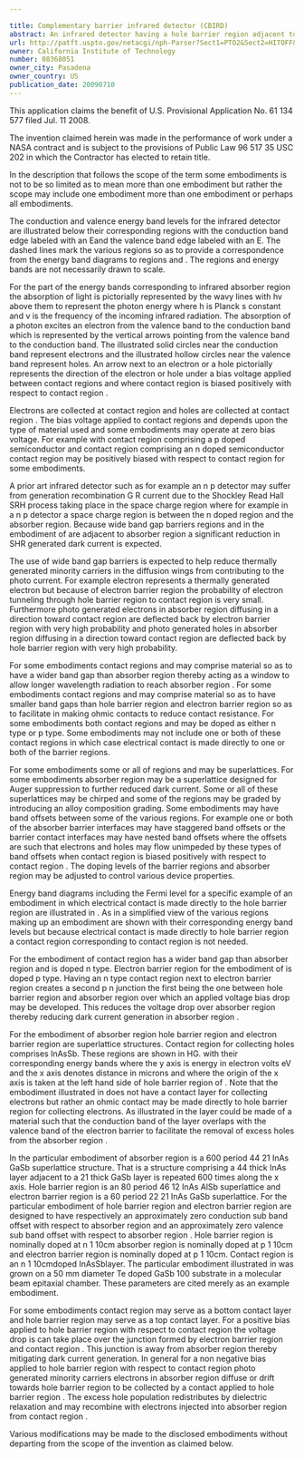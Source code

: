 ```yaml
---

title: Complementary barrier infrared detector (CBIRD)
abstract: An infrared detector having a hole barrier region adjacent to one side of an absorber region, an electron barrier region adjacent to the other side of the absorber region, and a semiconductor adjacent to the electron barrier.
url: http://patft.uspto.gov/netacgi/nph-Parser?Sect1=PTO2&Sect2=HITOFF&p=1&u=%2Fnetahtml%2FPTO%2Fsearch-adv.htm&r=1&f=G&l=50&d=PALL&S1=08368051&OS=08368051&RS=08368051
owner: California Institute of Technology
number: 08368051
owner_city: Pasadena
owner_country: US
publication_date: 20090710
---
```

This application claims the benefit of U.S. Provisional Application No. 61 134 577 filed Jul. 11 2008.

The invention claimed herein was made in the performance of work under a NASA contract and is subject to the provisions of Public Law 96 517 35 USC 202 in which the Contractor has elected to retain title.

In the description that follows the scope of the term some embodiments is not to be so limited as to mean more than one embodiment but rather the scope may include one embodiment more than one embodiment or perhaps all embodiments.

The conduction and valence energy band levels for the infrared detector are illustrated below their corresponding regions with the conduction band edge labeled with an Eand the valence band edge labeled with an E. The dashed lines mark the various regions so as to provide a correspondence from the energy band diagrams to regions and . The regions and energy bands are not necessarily drawn to scale.

For the part of the energy bands corresponding to infrared absorber region the absorption of light is pictorially represented by the wavy lines with hv above them to represent the photon energy where h is Planck s constant and v is the frequency of the incoming infrared radiation. The absorption of a photon excites an electron from the valence band to the conduction band which is represented by the vertical arrows pointing from the valence band to the conduction band. The illustrated solid circles near the conduction band represent electrons and the illustrated hollow circles near the valence band represent holes. An arrow next to an electron or a hole pictorially represents the direction of the electron or hole under a bias voltage applied between contact regions and where contact region is biased positively with respect to contact region .

Electrons are collected at contact region and holes are collected at contact region . The bias voltage applied to contact regions and depends upon the type of material used and some embodiments may operate at zero bias voltage. For example with contact region comprising a p doped semiconductor and contact region comprising an n doped semiconductor contact region may be positively biased with respect to contact region for some embodiments.

A prior art infrared detector such as for example an n p detector may suffer from generation recombination G R current due to the Shockley Read Hall SRH process taking place in the space charge region where for example in a n p detector a space charge region is between the n doped region and the absorber region. Because wide band gap barriers regions and in the embodiment of are adjacent to absorber region a significant reduction in SHR generated dark current is expected.

The use of wide band gap barriers is expected to help reduce thermally generated minority carriers in the diffusion wings from contributing to the photo current. For example electron represents a thermally generated electron but because of electron barrier region the probability of electron tunneling through hole barrier region to contact region is very small. Furthermore photo generated electrons in absorber region diffusing in a direction toward contact region are deflected back by electron barrier region with very high probability and photo generated holes in absorber region diffusing in a direction toward contact region are deflected back by hole barrier region with very high probability.

For some embodiments contact regions and may comprise material so as to have a wider band gap than absorber region thereby acting as a window to allow longer wavelength radiation to reach absorber region . For some embodiments contact regions and may comprise material so as to have smaller band gaps than hole barrier region and electron barrier region so as to facilitate in making ohmic contacts to reduce contact resistance. For some embodiments both contact regions and may be doped as either n type or p type. Some embodiments may not include one or both of these contact regions in which case electrical contact is made directly to one or both of the barrier regions.

For some embodiments some or all of regions and may be superlattices. For some embodiments absorber region may be a superlattice designed for Auger suppression to further reduced dark current. Some or all of these superlattices may be chirped and some of the regions may be graded by introducing an alloy composition grading. Some embodiments may have band offsets between some of the various regions. For example one or both of the absorber barrier interfaces may have staggered band offsets or the barrier contact interfaces may have nested band offsets where the offsets are such that electrons and holes may flow unimpeded by these types of band offsets when contact region is biased positively with respect to contact region . The doping levels of the barrier regions and absorber region may be adjusted to control various device properties.

Energy band diagrams including the Fermi level for a specific example of an embodiment in which electrical contact is made directly to the hole barrier region are illustrated in . As in a simplified view of the various regions making up an embodiment are shown with their corresponding energy band levels but because electrical contact is made directly to hole barrier region a contact region corresponding to contact region is not needed.

For the embodiment of contact region has a wider band gap than absorber region and is doped n type. Electron barrier region for the embodiment of is doped p type. Having an n type contact region next to electron barrier region creates a second p n junction the first being the one between hole barrier region and absorber region over which an applied voltage bias drop may be developed. This reduces the voltage drop over absorber region thereby reducing dark current generation in absorber region .

For the embodiment of absorber region hole barrier region and electron barrier region are superlattice structures. Contact region for collecting holes comprises InAsSb. These regions are shown in HG. with their corresponding energy bands where the y axis is energy in electron volts eV and the x axis denotes distance in microns and where the origin of the x axis is taken at the left hand side of hole barrier region of . Note that the embodiment illustrated in does not have a contact layer for collecting electrons but rather an ohmic contact may be made directly to hole barrier region for collecting electrons. As illustrated in the layer could be made of a material such that the conduction band of the layer overlaps with the valence band of the electron barrier to facilitate the removal of excess holes from the absorber region .

In the particular embodiment of absorber region is a 600 period 44 21 InAs GaSb superlattice structure. That is a structure comprising a 44 thick InAs layer adjacent to a 21 thick GaSb layer is repeated 600 times along the x axis. Hole barrier region is an 80 period 46 12 InAs AlSb superlattice and electron barrier region is a 60 period 22 21 InAs GaSb superlattice. For the particular embodiment of hole barrier region and electron barrier region are designed to have respectively an approximately zero conduction sub band offset with respect to absorber region and an approximately zero valence sub band offset with respect to absorber region . Hole barrier region is nominally doped at n 1 10cm absorber region is nominally doped at p 1 10cm and electron barrier region is nominally doped at p 1 10cm. Contact region is an n 1 10cmdoped InAsSblayer. The particular embodiment illustrated in was grown on a 50 mm diameter Te doped GaSb 100 substrate in a molecular beam epitaxial chamber. These parameters are cited merely as an example embodiment.

For some embodiments contact region may serve as a bottom contact layer and hole barrier region may serve as a top contact layer. For a positive bias applied to hole barrier region with respect to contact region the voltage drop is can take place over the junction formed by electron barrier region and contact region . This junction is away from absorber region thereby mitigating dark current generation. In general for a non negative bias applied to hole barrier region with respect to contact region photo generated minority carriers electrons in absorber region diffuse or drift towards hole barrier region to be collected by a contact applied to hole barrier region . The excess hole population redistributes by dielectric relaxation and may recombine with electrons injected into absorber region from contact region .

Various modifications may be made to the disclosed embodiments without departing from the scope of the invention as claimed below.

